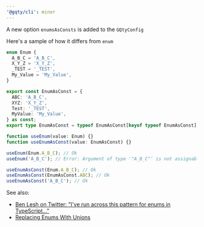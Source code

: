 ```yaml
---
'@gqty/cli': minor
---
```


A new option `enumsAsConsts` is added to the `GQtyConfig`

Here's a sample of how it differs from `enum`

```ts
enum Enum {
  A_B_C = 'A_B_C',
  X_Y_Z = 'X_Y_Z',
  _TEST = '_TEST',
  My_Value = 'My_Value',
}

export const EnumAsConst = {
  ABC: 'A_B_C',
  XYZ: 'X_Y_Z',
  Test: '_TEST',
  MyValue: 'My_Value',
} as const;
export type EnumAsConst = typeof EnumAsConst[keyof typeof EnumAsConst];

function useEnum(value: Enum) {}
function useEnumAsConst(value: EnumAsConst) {}

useEnum(Enum.A_B_C); // Ok
useEnum('A_B_C'); // Error: Argument of type '"A_B_C"' is not assignable to parameter of type 'Enum'.

useEnumAsConst(Enum.A_B_C); // Ok
useEnumAsConst(EnumAsConst.ABC); // Ok
useEnumAsConst('A_B_C'); // Ok
```

See also:

- [Ben Lesh on Twitter: "I've run across this pattern for enums in TypeScript..."](https://twitter.com/BenLesh/status/1510983348944056327/)
- [Replacing Enums With Unions](https://www.tomche.space/post/replacing-enums-with-unions/)
